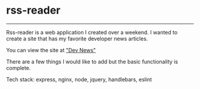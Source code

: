 # rss-reader

<hr/>
Rss-reader is a web application I created over a weekend. I wanted to create a site that has my favorite developer news articles. 

You can view the site at ["Dev News"](https://devnews.noip.me/) 

There are a few things I would like to add but the basic functionality is complete. 

Tech stack: express, nginx, node, jquery, handlebars, eslint
